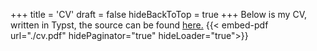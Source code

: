 +++
title = 'CV'
draft = false
hideBackToTop = true
+++
Below is my CV, written in Typst, the source can be found [here.](https://github.com/alexDavis28/cv-typst/)
{{< embed-pdf url="./cv.pdf" hidePaginator="true" hideLoader="true">}}
